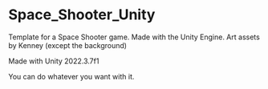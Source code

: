 # Space_Shooter_Unity
Template for a Space Shooter game. Made with the Unity Engine. Art assets by Kenney (except the background)

Made with Unity 2022.3.7f1

You can do whatever you want with it.
